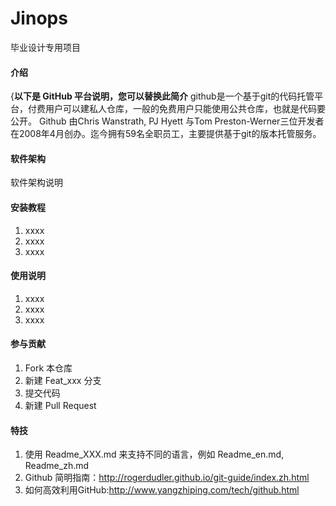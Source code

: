 # Jinops

毕业设计专用项目

#### 介绍
{**以下是 GitHub 平台说明，您可以替换此简介**
github是一个基于git的代码托管平台，付费用户可以建私人仓库，一般的免费用户只能使用公共仓库，也就是代码要公开。
Github 由Chris Wanstrath, PJ Hyett 与Tom Preston-Werner三位开发者在2008年4月创办。迄今拥有59名全职员工，主要提供基于git的版本托管服务。

#### 软件架构
软件架构说明


#### 安装教程

1.  xxxx
2.  xxxx
3.  xxxx

#### 使用说明

1.  xxxx
2.  xxxx
3.  xxxx

#### 参与贡献

1.  Fork 本仓库
2.  新建 Feat_xxx 分支
3.  提交代码
4.  新建 Pull Request


#### 特技

1.  使用 Readme\_XXX.md 来支持不同的语言，例如 Readme\_en.md, Readme\_zh.md
2.  Github 简明指南：http://rogerdudler.github.io/git-guide/index.zh.html
3.  如何高效利用GitHub:http://www.yangzhiping.com/tech/github.html
